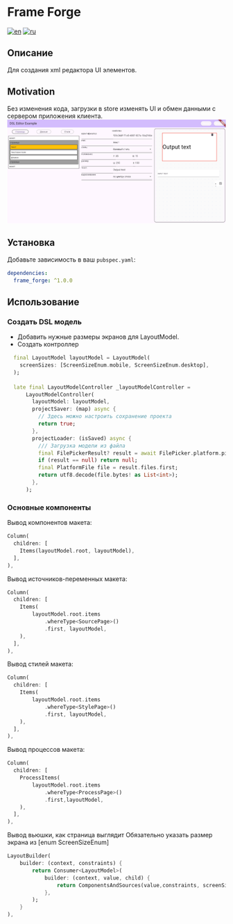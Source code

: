 # Frame Forge

[![en](https://img.shields.io/badge/lang-en-red.svg)](https://github.com/itjn-ru/layout_editor/blob/frame_forge/README.md)
[![ru](https://img.shields.io/badge/lang-ru-blue.svg)](https://github.com/itjn-ru/layout_editor/blob/frame_forge/README.ru.md)

## Описание
Для создания xml редактора UI элементов. 
 
## Motivation
Без изменения кода, загрузки в store изменять UI и обмен данными с сервером приложения клиента.   
![admin-layout-photo](./doc/images/admin-layout-photo.png)

## Установка

Добавьте зависимость в ваш `pubspec.yaml`:

```yaml
dependencies:
  frame_forge: ^1.0.0
```

## Использование

### Создать DSL модель
- Добавить нужные размеры экранов для LayoutModel.
- Создать контроллер

```dart
  final LayoutModel layoutModel = LayoutModel(
    screenSizes: [ScreenSizeEnum.mobile, ScreenSizeEnum.desktop],
  );
  
  late final LayoutModelController _layoutModelController =
      LayoutModelController(
        layoutModel: layoutModel,
        projectSaver: (map) async {
          // Здесь можно настроить сохранение проекта
          return true;
        },
        projectLoader: (isSaved) async {
          /// Загрузка модели из файла
          final FilePickerResult? result = await FilePicker.platform.pickFiles();
          if (result == null) return null;
          final PlatformFile file = result.files.first;
          return utf8.decode(file.bytes! as List<int>);
        },
      );
```

### Основные компоненты

Вывод компонентов макета:
```dart
Column(
  children: [
    Items(layoutModel.root, layoutModel),
  ],
),
```

Вывод источников-переменных макета:
```dart
Column(
  children: [
    Items(
        layoutModel.root.items
            .whereType<SourcePage>()
            .first, layoutModel,
    ),
  ],
),
```

Вывод стилей макета:
```dart
Column(
  children: [
    Items(
        layoutModel.root.items
            .whereType<StylePage>()
            .first, layoutModel, 
    ),
  ],
),
```

Вывод процессов макета:
```dart
Column(
  children: [
    ProcessItems(
        layoutModel.root.items
            .whereType<ProcessPage>()
            .first,layoutModel,
    ),
  ],
),
```

Вывод вьюшки, как страница выглядит
Обязательно указать размер экрана из [enum ScreenSizeEnum]
```dart
LayoutBuilder(
    builder: (context, constraints) {
        return Consumer<LayoutModel>(
            builder: (context, value, child) {
                return ComponentsAndSources(value,constraints, screenSize);
            },
        );
    }
),
```
